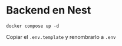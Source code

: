# Backend en Nest

````
docker compose up -d
````

Copiar el ```.env.template``` y renombrarlo a ```.env```